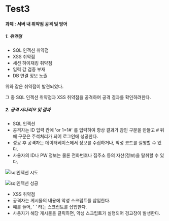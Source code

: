 # Test3


#### 과제 : 서버 내 취약점 공격 및 방어

##### 1. 취약점
   - SQL 인젝션 취약점
   - XSS 취약점
   - 세션 하이재킹 취약점
   - 입력 값 검증 부재
   - DB 연결 정보 노출

   위와 같은 취약점이 발견되었다.
   
   그 중 SQL 인젝션 취약점과 XSS 취약점을 공격하여 공격 결과를 확인하려한다.

##### 2. 공격 시나리오 및 결과
   - SQL 인젝션
   - 공격자는 ID 입력 칸에 'or 1=1#' 를 입력하여 항상 결과가 참인 구문을 만들고 # 뒤에 구문은 주석처리가 되어 로그인에 성공한다.
   -  성공 후 공격자는 데이터베이스에서 정보를 수집하거나, 악성 코드를 실행할 수 있다.
   - 사용자의 ID나 PW 정보는 물론 전화번호나 집주소 등의 자산(정보)을 탈취할 수 있다.
     
![sql인젝션 시도](https://github.com/studyjaehee/Test3/assets/91130771/8de9d2eb-a4e7-417e-af9a-043db5003cc5)


![sql인젝션 성공](https://github.com/studyjaehee/Test3/assets/91130771/e7c5fd3d-0d84-423f-ae08-f29cf62b9023)

- XSS 취약점
- 공격자는 게시물의 내용에 악성 스크립트를 삽입한다.
- 예를 들어, ' <script>alert(document.cookie);</script> ' 라는 스크립트를 삽입한다.
- 사용자가 해당 게시물을 클릭하면, 악성 스크립트가 실행되어 경고창이 발생한다.
  
